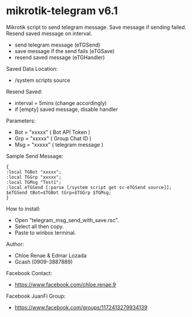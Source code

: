 # mikrotik-telegram v6.1
Mikrotik script to send telegram message. Save message if sending failed. Resend saved message on interval.
- send telegram message (eTGSend)
- save message if the send fails (eTGSave)
- resend saved message (eTGHandler)

Saved Data Location:
- /system scripts source

Resend Saved:
- interval = 5mins (change accordingly)
- if [empty] saved message, disable handler

Parameters:
- Bot = "xxxxx" ( Bot API Token )
- Grp = "xxxxx" ( Group Chat ID )
- Msg = "xxxxx" ( telegram message )

Sample Send Message:

    {
    :local TGBot "xxxxx";
    :local TGGrp "xxxxx";
    :local TGMsg "Test1";
    :local eTGSend [:parse [/system script get sc-eTGSend source]];
    $eTGSend tBot=$TGBot tGrp=$TGGrp $TGMsg;
    }

How to install:
- Open "telegram_msg_send_with_save.rsc".
- Select all then copy.
- Paste to winbox terminal.

Author:
- Chloe Renae & Edmar Lozada
- Gcash (0909-3887889)

Facebook Contact:
- https://www.facebook.com/chloe.renae.9

Facebook JuanFi Group:
- https://www.facebook.com/groups/1172413279934139
